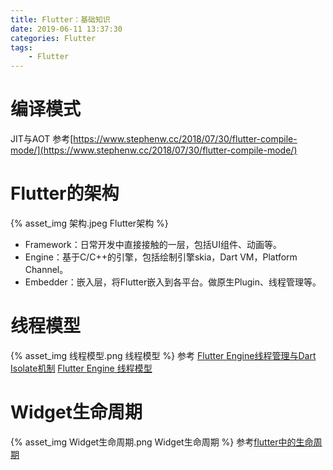 ```yaml
---
title: Flutter：基础知识
date: 2019-06-11 13:37:30
categories: Flutter
tags:
    - Flutter
---
```

# 编译模式
JIT与AOT
参考[https://www.stephenw.cc/2018/07/30/flutter-compile-mode/](https://www.stephenw.cc/2018/07/30/flutter-compile-mode/)

# Flutter的架构
{% asset_img 架构.jpeg Flutter架构 %}
- Framework：日常开发中直接接触的一层，包括UI组件、动画等。
- Engine：基于C/C++的引擎，包括绘制引擎skia，Dart VM，Platform Channel。
- Embedder：嵌入层，将Flutter嵌入到各平台。做原生Plugin、线程管理等。

# 线程模型
{% asset_img 线程模型.png 线程模型 %}
参考
[Flutter Engine线程管理与Dart Isolate机制](https://www.jianshu.com/p/aaa6a8b1d6b0)
[Flutter Engine 线程模型](https://zhuanlan.zhihu.com/p/64034467)

# Widget生命周期
{% asset_img Widget生命周期.png Widget生命周期 %}
参考[flutter中的生命周期](https://segmentfault.com/a/1190000015211309?utm_source=tag-newest)


